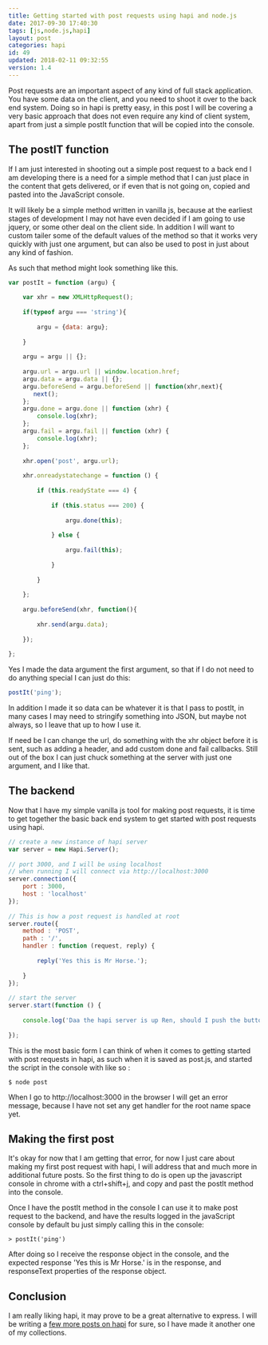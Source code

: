 ```yaml
---
title: Getting started with post requests using hapi and node.js
date: 2017-09-30 17:40:30
tags: [js,node.js,hapi]
layout: post
categories: hapi
id: 49
updated: 2018-02-11 09:32:55
version: 1.4
---
```


Post requests are an important aspect of any kind of full stack application. You have some data on the client, and you need to shoot it over to the back end system. Doing so in hapi is pretty easy, in this post I will be covering a very basic approach that does not even require any kind of client system, apart from just a simple postIt function that will be copied into the console.

<!-- more -->

## The postIT function

If I am just interested in shooting out a simple post request to a back end I am developing there is a need for a simple method that I can just place in the content that gets delivered, or if even that is not going on, copied and pasted into the JavaScript console.

It will likely be a simple method written in vanilla js, because at the earliest stages of development I may not have even decided if I am going to use jquery, or some other deal on the client side. In addition I will want to custom tailer some of the default values of the method so that it works very quickly with just one argument, but can also be used to post in just about any kind of fashion.

As such that method might look something like this.

```js
var postIt = function (argu) {
 
    var xhr = new XMLHttpRequest();
 
    if(typeof argu === 'string'){
 
        argu = {data: argu};
 
    }
 
    argu = argu || {};
 
    argu.url = argu.url || window.location.href;
    argu.data = argu.data || {};
    argu.beforeSend = argu.beforeSend || function(xhr,next){
       next();
    };
    argu.done = argu.done || function (xhr) {
        console.log(xhr);
    };
    argu.fail = argu.fail || function (xhr) {
        console.log(xhr);
    };
 
    xhr.open('post', argu.url);
 
    xhr.onreadystatechange = function () {
 
        if (this.readyState === 4) {
 
            if (this.status === 200) {
 
                argu.done(this);
 
            } else {
 
                argu.fail(this);
 
            }
 
        }
 
    };
 
    argu.beforeSend(xhr, function(){
 
        xhr.send(argu.data);
 
    });
 
};
```

Yes I made the data argument the first argument, so that if I do not need to do anything special I can just do this:

```js
postIt('ping');
```

In addition I made it so data can be whatever it is that I pass to postIt, in many cases I may need to stringify something into JSON, but maybe not always, so I leave that up to how I use it.

If need be I can change the url, do something with the xhr object before it is sent, such as adding a header, and add custom done and fail callbacks. Still out of the box I can just chuck something at the server with just one argument, and I like that.

## The backend

Now that I have my simple vanilla js tool for making post requests, it is time to get together the basic back end system to get started with post requests using hapi.

```js
// create a new instance of hapi server
var server = new Hapi.Server();
 
// port 3000, and I will be using localhost
// when running I will connect via http://localhost:3000
server.connection({
    port : 3000,
    host : 'localhost'
});
 
// This is how a post request is handled at root
server.route({
    method : 'POST',
    path : '/',
    handler : function (request, reply) {
 
        reply('Yes this is Mr Horse.');
 
    }
});
 
// start the server
server.start(function () {
 
    console.log('Daa the hapi server is up Ren, should I push the button?: ');
 
});
```

This is the most basic form I can think of when it comes to getting started with post requests in hapi, as such when it is saved as post.js, and started the script in the console with like so :

```
$ node post
```

When I go to http&#58;&#47;&#47;localhost:3000 in the browser I will get an error message, because I have not set any get handler for the root name space yet.

## Making the first post

It's okay for now that I am getting that error, for now I just care about making my first post request with hapi, I will address that and much more in additional future posts. So the first thing to do is open up the javascript console in chrome with a ctrl+shift+j, and copy and past the postIt method into the console.

Once I have the postIt method in the console I can use it to make post request to the backend, and have the results logged in the javaScript console by default bu just simply calling this in the console:

```
> postIt('ping')
```

After doing so I receive the response object in the console, and the expected response 'Yes this is Mr Horse.' is in the response, and responseText properties of the response object.

## Conclusion

I am really liking hapi, it may prove to be a great alternative to express. I will be writing a [few more posts on hapi](/categories/hapi/) for sure, so I have made it another one of my collections.